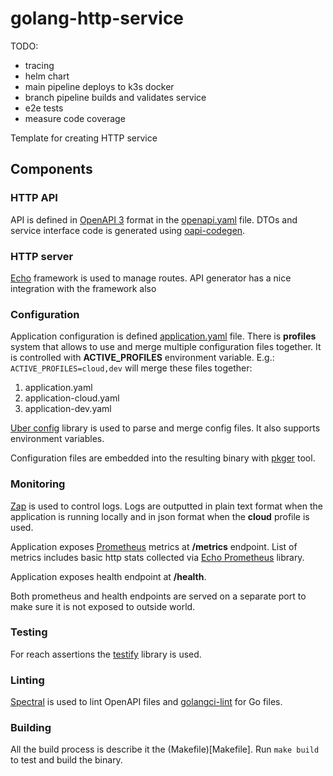 # golang-http-service

TODO:

- tracing
- helm chart
- main pipeline deploys to k3s docker
- branch pipeline builds and validates service
- e2e tests
- measure code coverage

Template for creating HTTP service

## Components

### HTTP API

API is defined in [OpenAPI 3](https://swagger.io/specification/) format in the [openapi.yaml](api/openapi.yaml) file.
DTOs and service interface code is generated using [oapi-codegen](https://github.com/deepmap/oapi-codegen).

### HTTP server

[Echo](https://echo.labstack.com/) framework is used to manage routes. API generator has a nice integration with the
framework also

### Configuration

Application configuration is defined [application.yaml](configs/application.yaml) file. There is **profiles** system
that
allows to use and merge multiple configuration files together. It is controlled with **ACTIVE_PROFILES** environment
variable. E.g.: `ACTIVE_PROFILES=cloud,dev` will merge these files together:

1. application.yaml
2. application-cloud.yaml
3. application-dev.yaml

[Uber config](https://github.com/uber-go/config) library is used to parse and merge config files. It also supports
environment variables.

Configuration files are embedded into the resulting binary with [pkger](https://github.com/markbates/pkger) tool.

### Monitoring

[Zap](https://github.com/uber-go/zap) is used to control logs. Logs are outputted in plain text format when the
application is running locally and in json format when the **cloud** profile is used.

Application exposes [Prometheus](https://prometheus.io/) metrics at **/metrics** endpoint. List of metrics includes
basic http stats collected via [Echo Prometheus](https://github.com/labstack/echo-contrib/tree/master/prometheus)
library.

Application exposes health endpoint at **/health**.

Both prometheus and health endpoints are served on a separate port to make sure it is not exposed to outside world.

### Testing

For reach assertions the [testify](https://github.com/stretchr/testify) library is used.

### Linting

[Spectral](https://github.com/stoplightio/spectral) is used to lint OpenAPI files and
[golangci-lint](https://github.com/golangci/golangci-lint) for Go files.

### Building

All the build process is describe it the (Makefile)[Makefile]. Run `make build` to test and build the binary.
